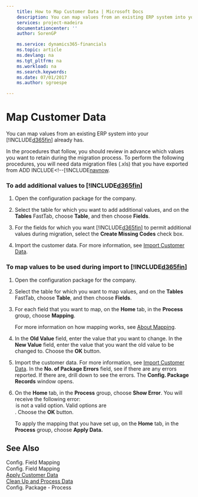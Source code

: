 ```yaml
---
    title: How to Map Customer Data | Microsoft Docs
    description: You can map values from an existing ERP system into your [!INCLUDE[d365fin](includes/d365fin_md.md)] already has.
    services: project-madeira
    documentationcenter: ''
    author: SorenGP

    ms.service: dynamics365-financials
    ms.topic: article
    ms.devlang: na
    ms.tgt_pltfrm: na
    ms.workload: na
    ms.search.keywords:
    ms.date: 07/01/2017
    ms.author: sgroespe

---
```

# Map Customer Data
You can map values from an existing ERP system into your [!INCLUDE[d365fin](includes/d365fin_md.md)] already has.  
  
 In the procedures that follow, you should review in advance which values you want to retain during the migration process. To perform the following procedures, you will need data migration files (.xls) that you have exported from ADD INCLUDE<!--[!INCLUDE[navnow](../../includes/how-to-export-migration-tables.md).  
  
### To add additional values to [!INCLUDE[d365fin](includes/d365fin_md.md)]  
  
1.  Open the configuration package for the company.  
  
2.  Select the table for which you want to add additional values, and on the **Tables** FastTab, choose **Table**, and then choose **Fields**.  
  
3.  For the fields for which you want [!INCLUDE[d365fin](includes/d365fin_md.md)] to permit additional values during migration, select the **Create Missing Codes** check box.  
  
4.  Import the customer data. For more information, see [Import Customer Data](../how-to-import-customer-data.md).  
  
### To map values to be used during import to [!INCLUDE[d365fin](includes/d365fin_md.md)]  
  
1.  Open the configuration package for the company.  
  
2.  Select the table for which you want to map values, and on the **Tables** FastTab, choose **Table**, and then choose **Fields**.  
  
3.  For each field that you want to map, on the **Home** tab, in the **Process** group, choose **Mapping**.  
  
     For more information on how mapping works, see [About Mapping](../about-mapping.md).  
  
4.  In the **Old Value** field, enter the value that you want to change. In the **New Value** field, enter the value that you want the old value to be changed to. Choose the **OK** button.  
  
5.  Import the customer data. For more information, see [Import Customer Data](../how-to-import-customer-data.md). In the **No. of Package Errors** field, see if there are any errors reported. If there are, drill down to see the errors. The **Config. Package Records** window opens.  
  
6.  On the **Home** tab, in the **Process** group, choose **Show Error**. You will receive the following error: **<option> is not a valid option. Valid options are <valid option list>**. Choose the **OK** button.  
  
     To apply the mapping that you have set up, on the **Home** tab, in the **Process** group, choose **Apply Data.**  
  
## See Also  
 Config. Field Mapping   
 Config. Field Mapping   
 [Apply Customer Data](../how-to-apply-customer-data.md)   
 [Clean Up and Process Data](../how-to-clean-up-and-process-data.md)   
 Config. Package - Process